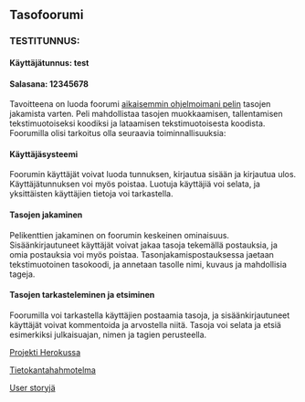## Tasofoorumi

### TESTITUNNUS:
#### Käyttäjätunnus: test
#### Salasana: 12345678

Tavoitteena on luoda foorumi [aikaisemmin ohjelmoimani pelin](https://github.com/Craetion5/otm-harjoitustyo) tasojen jakamista varten. Peli mahdollistaa tasojen muokkaamisen, tallentamisen tekstimuotoiseksi koodiksi ja lataamisen tekstimuotoisesta koodista. Foorumilla olisi tarkoitus olla seuraavia toiminnallisuuksia:

#### Käyttäjäsysteemi

Foorumin käyttäjät voivat luoda tunnuksen, kirjautua sisään ja kirjautua ulos. Käyttäjätunnuksen voi myös poistaa. Luotuja käyttäjiä voi selata, ja yksittäisten käyttäjien tietoja voi tarkastella.

#### Tasojen jakaminen

Pelikenttien jakaminen on foorumin keskeinen ominaisuus. Sisäänkirjautuneet käyttäjät voivat jakaa tasoja tekemällä postauksia, ja omia postauksia voi myös poistaa. Tasonjakamispostauksessa jaetaan tekstimuotoinen tasokoodi, ja annetaan tasolle nimi, kuvaus ja mahdollisia tageja.

#### Tasojen tarkasteleminen ja etsiminen

Foorumilla voi tarkastella käyttäjien postaamia tasoja, ja sisäänkirjautuneet käyttäjät voivat kommentoida ja arvostella niitä. Tasoja voi selata ja etsiä esimerkiksi julkaisuajan, nimen ja tagien perusteella.

[Projekti Herokussa](https://mazelevelforum.herokuapp.com/)

[Tietokantahahmotelma](https://github.com/Craetion5/tasofoorumi/blob/master/documentation/tietokantakaavio.md)

[User storyjä](https://github.com/Craetion5/tasofoorumi/blob/master/documentation/user_storyt.md)

